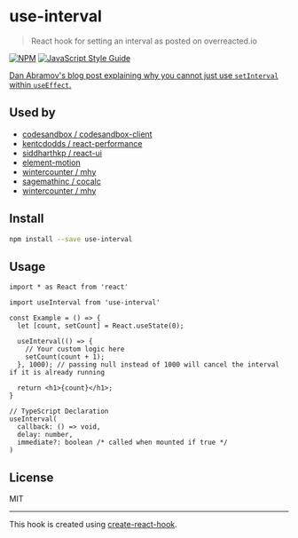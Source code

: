 # use-interval

> React hook for setting an interval as posted on overreacted.io

[![NPM](https://img.shields.io/npm/v/use-interval.svg)](https://www.npmjs.com/package/use-interval) [![JavaScript Style Guide](https://img.shields.io/badge/code_style-standard-brightgreen.svg)](https://standardjs.com)

[Dan Abramov's blog post explaining why you cannot just use `setInterval` within `useEffect`.](https://overreacted.io/making-setinterval-declarative-with-react-hooks/)

## Used by


- [codesandbox / codesandbox-client](https://github.com/codesandbox/codesandbox-client)
- [kentcdodds / react-performance](https://github.com/kentcdodds/react-performance)
- [siddharthkp / react-ui](https://github.com/siddharthkp/react-ui)
- [element-motion](https://github.com/element-motion/element-motion)
- [wintercounter / mhy](https://github.com/wintercounter/mhy)
- [sagemathinc / cocalc](https://github.com/sagemathinc/cocalc)
- [wintercounter / mhy](https://github.com/wintercounter/mhy)

## Install

```bash
npm install --save use-interval
```

## Usage

```tsx
import * as React from 'react'

import useInterval from 'use-interval'

const Example = () => {
  let [count, setCount] = React.useState(0);

  useInterval(() => {
    // Your custom logic here
    setCount(count + 1);
  }, 1000); // passing null instead of 1000 will cancel the interval if it is already running

  return <h1>{count}</h1>;
}
```

```tsx
// TypeScript Declaration
useInterval(
  callback: () => void,
  delay: number,
  immediate?: boolean /* called when mounted if true */
)
```

## License

MIT

---

This hook is created using [create-react-hook](https://github.com/hermanya/create-react-hook).
